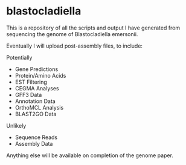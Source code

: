 blastocladiella
===============

This is a repository of all the scripts and output I have generated from sequencing the genome of Blastocladiella emersonii.


Eventually I will upload post-assembly files, to include:

Potentially
* Gene Predictions
* Protein/Amino Acids
* EST Filtering
* CEGMA Analyses
* GFF3 Data
* Annotation Data
* OrthoMCL Analysis
* BLAST2GO Data

Unlikely
* Sequence Reads
* Assembly Data

Anything else will be available on completion of the genome paper.

